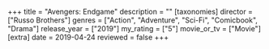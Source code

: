 +++
title = "Avengers: Endgame"
description = ""
[taxonomies]
director = ["Russo Brothers"] 
genres = ["Action", "Adventure", "Sci-Fi", "Comicbook", "Drama"]
release_year = ["2019"]
my_rating = ["5"]
movie_or_tv = ["Movie"]
[extra]
date = 2019-04-24
reviewed = false
+++
